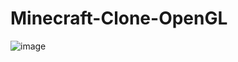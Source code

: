 # Minecraft-Clone-OpenGL
![image](https://user-images.githubusercontent.com/48858334/117217110-83b8fa80-adc6-11eb-975e-c3da87526720.png)
